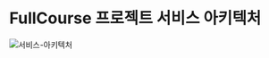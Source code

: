 # FullCourse 프로젝트 서비스 아키텍처

![서비스-아키텍처](https://user-images.githubusercontent.com/87989933/194360827-b9c318f7-7038-47a9-99ff-d9c41ce8d09b.png)
